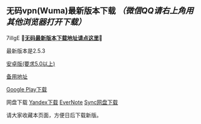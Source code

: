 ## 无码vpn(Wuma)最新版本下载 *（微信QQ请右上角用其他浏览器打开下载）*
7iIlgE
**🔴[无码最新版本下载地址请点这里](https://dl0tgz6ee3upo.cloudfront.net/production/app/builds/023/255/816/original/945a3217d90abc925e840c2bc6899d7e/Wuma-2.5.5_legu_s1_zipalign.apk)🔴**

最新版本是2.5.3

[安卓版(要求5.0以上)](https://dl0tgz6ee3upo.cloudfront.net/production/app/builds/023/255/816/original/945a3217d90abc925e840c2bc6899d7e/Wuma-2.5.5_legu_s1_zipalign.apk)

[备用地址](https://dl0tgz6ee3upo.cloudfront.net/production/app/builds/023/255/816/original/945a3217d90abc925e840c2bc6899d7e/Wuma-2.5.5_legu_s1_zipalign.apk) 

[Google Play下载](https://play.google.com/store/apps/details?id=com.muma.pn) 

网盘下载
[Yandex下载](https://yadi.sk/d/HeMXgtDJ3Rjwos) 
[EverNote](https://www.evernote.com/l/AcpnuJR7LNxG-ZRtz6fesqT6pwltTtiEoEc) 
[Sync网盘下载](https://ln.sync.com/dl/9c3f10be0/7ihrejim-xtwzcczk-hjudqw-cxxrnxji) 


请大家收藏本页面，方便日后下载新版。


